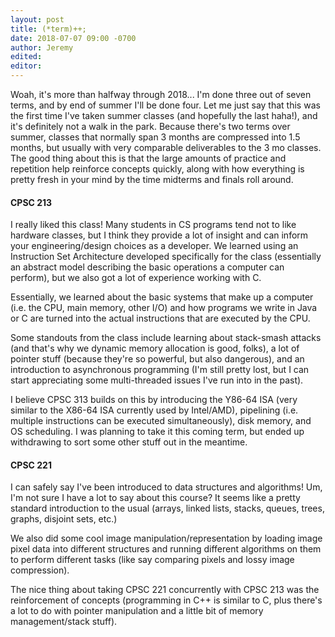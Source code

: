 ```yaml
---
layout: post
title: (*term)++;
date: 2018-07-07 09:00 -0700
author: Jeremy
edited:
editor:
---
```

Woah, it's more than halfway through 2018... I'm done three out of seven terms, and by end of summer I'll be done four. Let me just say that this was the first time I've taken summer classes (and hopefully the last haha!), and it's definitely not a walk in the park. Because there's two terms over summer, classes that normally span 3 months are compressed into 1.5 months, but usually with very comparable deliverables to the 3 mo classes. The good thing about this is that the large amounts of practice and repetition help reinforce concepts quickly, along with how everything is pretty fresh in your mind by the time midterms and finals roll around.

#### CPSC 213
I really liked this class! Many students in CS programs tend not to like hardware classes, but I think they provide a lot of insight and can inform your engineering/design choices as a developer. We learned using an Instruction Set Architecture developed specifically for the class (essentially an abstract model describing the basic operations a computer can perform), but we also got a lot of experience working with C.

Essentially, we learned about the basic systems that make up a computer (i.e. the CPU, main memory, other I/O) and how programs we write in Java or C are turned into the actual instructions that are executed by the CPU.

Some standouts from the class include learning about stack-smash attacks (and that's why we dynamic memory allocation is good, folks), a lot of pointer stuff (because they're so powerful, but also dangerous), and an introduction to asynchronous programming (I'm still pretty lost, but I can start appreciating some multi-threaded issues I've run into in the past).

I believe CPSC 313 builds on this by introducing the Y86-64 ISA (very similar to the X86-64 ISA currently used by Intel/AMD), pipelining (i.e. multiple instructions can be executed simultaneously), disk memory, and OS scheduling. I was planning to take it this coming term, but ended up withdrawing to sort some other stuff out in the meantime.

#### CPSC 221
I can safely say I've been introduced to data structures and algorithms! Um, I'm not sure I have a lot to say about this course? It seems like a pretty standard introduction to the usual (arrays, linked lists, stacks, queues, trees, graphs, disjoint sets, etc.)

We also did some cool image manipulation/representation by loading image pixel data into different structures and running different algorithms on them to perform different tasks (like say comparing pixels and lossy image compression).

The nice thing about taking CPSC 221 concurrently with CPSC 213 was the reinforcement of concepts (programming in C++ is similar to C, plus there's a lot to do with pointer manipulation and a little bit of memory management/stack stuff).
